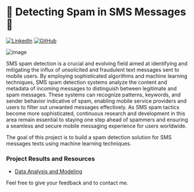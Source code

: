# 💬 Detecting Spam in SMS Messages 💬

[![LinkedIn](https://img.shields.io/badge/LinkedIn-igor--trevelin-blue)](https://www.linkedin.com/in/igor-trevelin/)
[![GitHub](https://img.shields.io/badge/GitHub-IgorTrevelin-purple)](https://github.com/IgorTrevelin)

![image](https://storage.googleapis.com/kaggle-datasets-images/483/982/15b24a8964e8d4afadff79a1a5543450/dataset-cover.jpg)

SMS spam detection is a crucial and evolving field aimed at identifying and mitigating the influx of unsolicited and fraudulent text messages sent to mobile users. By employing sophisticated algorithms and machine learning techniques, SMS spam detection systems analyze the content and metadata of incoming messages to distinguish between legitimate and spam messages. These systems can recognize patterns, keywords, and sender behavior indicative of spam, enabling mobile service providers and users to filter out unwanted messages effectively. As SMS spam tactics become more sophisticated, continuous research and development in this area remain essential to staying one step ahead of spammers and ensuring a seamless and secure mobile messaging experience for users worldwide.

The goal of this project is to build a spam detection solution for SMS messages texts using machine learning techniques.

### **Project Results and Resources**
* [Data Analysis and Modeling](https://github.com/IgorTrevelin/Detecting-Spam-in-SMS-Messages/blob/main/Detecting_Spam_in_SMS_Messages.ipynb)

Feel free to give your feedback and to contact me.
